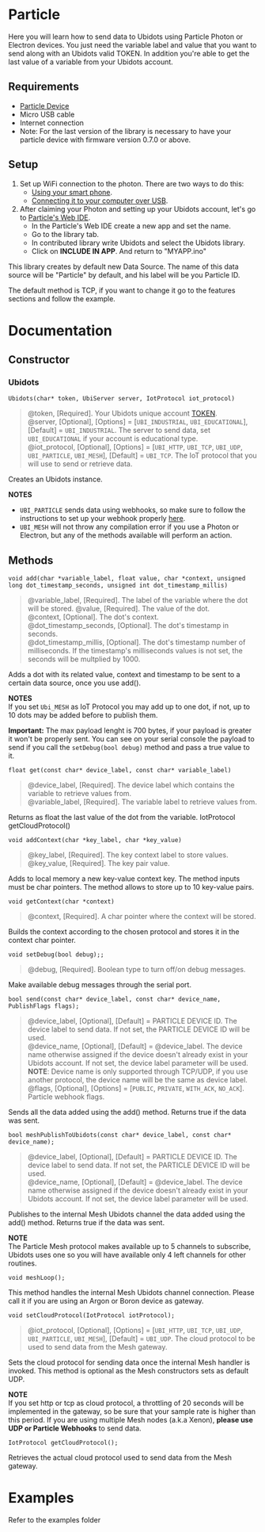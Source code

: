# Particle

Here you will learn how to send data to Ubidots using Particle Photon or Electron devices. You just need the variable label and value that you want to send along with an Ubidots valid TOKEN. In addition you're able to get the last value of a variable from your Ubidots account.

## Requirements

- [Particle Device](https://store.particle.io/)
- Micro USB cable
- Internet connection
- Note: For the last version of the library is necessary to have your particle device with firmware version 0.7.0 or above.

## Setup

1. Set up WiFi connection to the photon. There are two ways to do this:
   - [Using your smart phone](https://docs.particle.io/guide/getting-started/start/core/).
   - [Connecting it to your computer over USB](https://docs.particle.io/guide/getting-started/connect/core/).
2. After claiming your Photon and setting up your Ubidots account, let's go to [Particle's Web IDE](https://build.particle.io/build).
   - In the Particle's Web IDE create a new app and set the name.
   - Go to the library tab.
   - In contributed library write Ubidots and select the Ubidots library.
   - Click on **INCLUDE IN APP**. And return to "MYAPP.ino"

This library creates by default new Data Source. The name of this data source will be "Particle" by default, and his label will be you Particle ID.

The default method is TCP, if you want to change it go to the features sections and follow the example.

# Documentation

## Constructor

### Ubidots

```
Ubidots(char* token, UbiServer server, IotProtocol iot_protocol)
```

> @token, [Required]. Your Ubidots unique account [TOKEN](http://help.ubidots.com/user-guides/find-your-token-from-your-ubidots-account).  
> @server, [Optional], [Options] = [`UBI_INDUSTRIAL`, `UBI_EDUCATIONAL`], [Default] = `UBI_INDUSTRIAL`. The server to send data, set `UBI_EDUCATIONAL` if your account is educational type.  
> @iot_protocol, [Optional], [Options] = [`UBI_HTTP`, `UBI_TCP`, `UBI_UDP`, `UBI_PARTICLE`, `UBI_MESH`], [Default] = `UBI_TCP`. The IoT protocol that you will use to send or retrieve data.

Creates an Ubidots instance.

**NOTES**

- `UBI_PARTICLE` sends data using webhooks, so make sure to follow the instructions to set up your webhook properly [here](https://help.ubidots.com/connect-your-devices/connect-your-particle-device-to-ubidots-using-particle-webhooks).
- `UBI_MESH` will not throw any compilation error if you use a Photon or Electron, but any of the methods available will perform an action.

## Methods

```
void add(char *variable_label, float value, char *context, unsigned long dot_timestamp_seconds, unsigned int dot_timestamp_millis)
```

> @variable_label, [Required]. The label of the variable where the dot will be stored.
> @value, [Required]. The value of the dot.  
> @context, [Optional]. The dot's context.  
> @dot_timestamp_seconds, [Optional]. The dot's timestamp in seconds.  
> @dot_timestamp_millis, [Optional]. The dot's timestamp number of milliseconds. If the timestamp's milliseconds values is not set, the seconds will be multplied by 1000.

Adds a dot with its related value, context and timestamp to be sent to a certain data source, once you use add().

**NOTES**  
If you set `Ubi_MESH` as IoT Protocol you may add up to one dot, if not, up to 10 dots may be added before to publish them.

**Important:** The max payload lenght is 700 bytes, if your payload is greater it won't be properly sent. You can see on your serial console the payload to send if you call the `setDebug(bool debug)` method and pass a true value to it.

```
float get(const char* device_label, const char* variable_label)
```

> @device_label, [Required]. The device label which contains the variable to retrieve values from.  
> @variable_label, [Required]. The variable label to retrieve values from.

Returns as float the last value of the dot from the variable.
IotProtocol getCloudProtocol()

```
void addContext(char *key_label, char *key_value)
```

> @key_label, [Required]. The key context label to store values.  
> @key_value, [Required]. The key pair value.

Adds to local memory a new key-value context key. The method inputs must be char pointers. The method allows to store up to 10 key-value pairs.

```
void getContext(char *context)
```

> @context, [Required]. A char pointer where the context will be stored.

Builds the context according to the chosen protocol and stores it in the context char pointer.

```
void setDebug(bool debug);;
```

> @debug, [Required]. Boolean type to turn off/on debug messages.

Make available debug messages through the serial port.

```
bool send(const char* device_label, const char* device_name, PublishFlags flags);
```

> @device_label, [Optional], [Default] = PARTICLE DEVICE ID. The device label to send data. If not set, the PARTICLE DEVICE ID will be used.  
> @device_name, [Optional], [Default] = @device_label. The device name otherwise assigned if the device doesn't already exist in your Ubidots account. If not set, the device label parameter will be used. **NOTE**: Device name is only supported through TCP/UDP, if you use another protocol, the device name will be the same as device label.  
> @flags, [Optional], [Options] = [`PUBLIC`, `PRIVATE`, `WITH_ACK`, `NO_ACK`]. Particle webhook flags.

Sends all the data added using the add() method. Returns true if the data was sent.

```
bool meshPublishToUbidots(const char* device_label, const char* device_name);
```

> @device_label, [Optional], [Default] = PARTICLE DEVICE ID. The device label to send data. If not set, the PARTICLE DEVICE ID will be used.  
> @device_name, [Optional], [Default] = @device_label. The device name otherwise assigned if the device doesn't already exist in your Ubidots account. If not set, the device label parameter will be used.

Publishes to the internal Mesh Ubidots channel the data added using the add() method. Returns true if the data was sent.

**NOTE**  
The Particle Mesh protocol makes available up to 5 channels to subscribe, Ubidots uses one so you will have available only 4 left channels for other routines.

```
void meshLoop();
```

This method handles the internal Mesh Ubidots channel connection. Please call it if you are using an Argon or Boron device as gateway.

```
void setCloudProtocol(IotProtocol iotProtocol);
```

> @iot_protocol, [Optional], [Options] = [`UBI_HTTP`, `UBI_TCP`, `UBI_UDP`, `UBI_PARTICLE`, `UBI_MESH`], [Default] = `UBI_UDP`. The cloud protocol to be used to send data from the Mesh gateway.

Sets the cloud protocol for sending data once the internal Mesh handler is invoked. This method is optional as the Mesh constructors sets as default UDP.

**NOTE**  
If you set http or tcp as cloud protocol, a throttling of 20 seconds will be implemented in the gateway, so be sure that your sample rate is higher than this period. If you are using multiple Mesh nodes (a.k.a Xenon), **please use UDP or Particle Webhooks** to send data.

```
IotProtocol getCloudProtocol();
```

Retrieves the actual cloud protocol used to send data from the Mesh gateway.

# Examples

Refer to the examples folder
